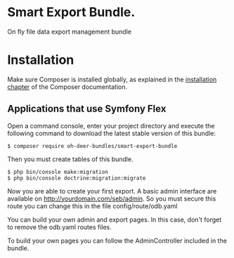 # Smart Export Bundle.

On fly file data export management bundle

Installation
============

Make sure Composer is installed globally, as explained in the
[installation chapter](https://getcomposer.org/doc/00-intro.md)
of the Composer documentation.

Applications that use Symfony Flex
----------------------------------

Open a command console, enter your project directory and execute the
following command to download the latest stable version of this bundle:

```console
$ composer require oh-deer-bundles/smart-export-bundle
```

Then you must create tables of this bundle.

```console
$ php bin/console make:migration
$ php bin/console doctrine:migration:migrate
```
Now you are able to create your first export. A basic admin interface are available on http://yourdomain.com/seb/admin. 
So you must secure this route you can change this in the file config/route/odb.yaml

You can build your own admin and export pages. In this case, don't forget to remove the odb.yaml routes files.

To build your own pages you can follow the AdminController included in the bundle.



